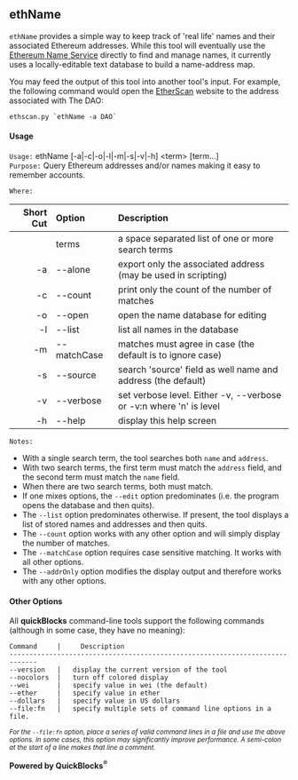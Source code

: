 ## ethName

`ethName` provides a simple way to keep track of 'real life' names and their associated Ethereum addresses. While this tool will eventually use the [Ethereum Name Service](http://ens.domains) directly to find and manage names, it currently uses a locally-editable text database to build a name-address map.

You may feed the output of this tool into another tool's input. For example, the following command would open the [EtherScan](http://etherscan.io) website to the address associated with The DAO:

    ethscan.py `ethName -a DAO`

#### Usage

`Usage:`    ethName [-a|-c|-o|-l|-m|-s|-v|-h] &lt;term&gt; [term...]  
`Purpose:`  Query Ethereum addresses and/or names making it easy to remember accounts.
             
`Where:`  

| Short Cut | Option | Description |
| -------: | :------- | :------- |
|  | terms | a space separated list of one or more search terms |
| -a | --alone | export only the associated address (may be used in scripting) |
| -c | --count | print only the count of the number of matches |
| -o | --open | open the name database for editing |
| -l | --list | list all names in the database |
| -m | --matchCase | matches must agree in case (the default is to ignore case) |
| -s | --source | search 'source' field as well name and address (the default) |
| -v | --verbose | set verbose level. Either -v, --verbose or -v:n where 'n' is level |
| -h | --help | display this help screen |

`Notes:`

- With a single search term, the tool searches both `name` and `address`.
- With two search terms, the first term must match the `address` field, and the second term must match the `name` field.
- When there are two search terms, both must match.
- If one mixes options, the `--edit` option predominates (i.e. the program opens the database and then quits).
- The `--list` option predominates otherwise. If present, the tool displays a list of stored names and addresses and then quits.
- The `--count` option works with any other option and will simply display the number of matches.
- The `--matchCase` option requires case sensitive matching. It works with all other options.
- The `--addrOnly` option modifies the display output and therefore works with any other options.

#### Other Options

All **quickBlocks** command-line tools support the following commands (although in some case, they have no meaning):

    Command     |     Description
    -----------------------------------------------------------------------------
    --version   |   display the current version of the tool
    --nocolors  |   turn off colored display
    --wei       |   specify value in wei (the default)
    --ether     |   specify value in ether
    --dollars   |   specify value in US dollars
    --file:fn   |   specify multiple sets of command line options in a file.

<small>*For the `--file:fn` option, place a series of valid command lines in a file and use the above options. In some cases, this option may significantly improve performance. A semi-colon at the start of a line makes that line a comment.*</small>

**Powered by QuickBlocks<sup>&reg;</sup>**


